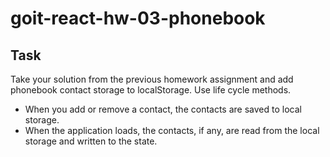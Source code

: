 # goit-react-hw-03-phonebook

## Task

Take your solution from the previous homework assignment and add phonebook contact storage to localStorage. Use life cycle methods.
- When you add or remove a contact, the contacts are saved to local storage.
- When the application loads, the contacts, if any, are read from the local storage and written to the state.
